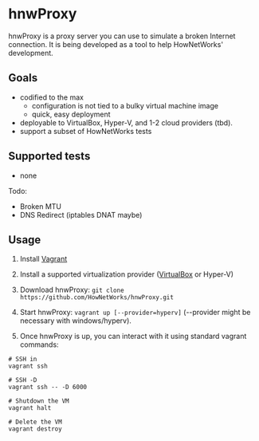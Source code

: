 ﻿# hnwProxy

hnwProxy is a proxy server you can use to simulate a broken Internet connection. It is being developed as a tool to help HowNetWorks' development.

## Goals
 * codified to the max
   * configuration is not tied to a bulky virtual machine image
   * quick, easy deployment
 * deployable to VirtualBox, Hyper-V, and 1-2 cloud providers (tbd).
 * support a subset of HowNetWorks tests
 
## Supported tests

 * none
 
Todo:
 * Broken MTU
 * DNS Redirect (iptables DNAT maybe)

## Usage

1. Install [Vagrant](https://www.vagrantup.com/downloads.html)

2. Install a supported virtualization provider ([VirtualBox](https://www.virtualbox.org/) or Hyper-V)

3. Download hnwProxy: `git clone https://github.com/HowNetWorks/hnwProxy.git`

4. Start hnwProxy: `vagrant up [--provider=hyperv]` (--provider might be necessary with windows/hyperv).

5. Once hnwProxy is up, you can interact with it using standard vagrant commands:
```
# SSH in
vagrant ssh

# SSH -D
vagrant ssh -- -D 6000

# Shutdown the VM
vagrant halt

# Delete the VM
vagrant destroy
```